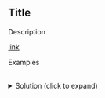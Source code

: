 ## Title

Description

[link](link)

Examples

<br>

<details>
  <summary>Solution (click to expand)</summary>

#### Algorithm:

#### Time complexity:

#### Space complexity


</details>